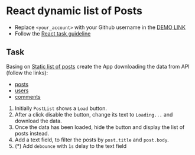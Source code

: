 # React dynamic list of Posts
- Replace `<your_account>` with your Github username in the
  [DEMO LINK](https://qoa11a.github.io/react_dynamic-list-of-posts/)
- Follow the [React task guideline](https://github.com/mate-academy/react_task-guideline#react-tasks-guideline)

## Task
Basing on [Static list of posts](https://github.com/mate-academy/react_static-list-of-posts)
create the App downloading the data from API (follow the links):
  - [posts](https://mate-academy.github.io/react_dynamic-list-of-posts/api/posts.json)
  - [users](https://mate-academy.github.io/react_dynamic-list-of-posts/api/users.json)
  - [comments](https://mate-academy.github.io/react_dynamic-list-of-posts/api/comments.json)

1. Initially `PostList` shows a `Load` button.
1. After a click disable the button, change its text to `Loading...` and download the data.
1. Once the data has been loaded, hide the button and display the list of posts instead.
1. Add a text field, to filter the posts by `post.title` and `post.body`.
1. (*) Add `debounce` with `1s` delay to the text field
